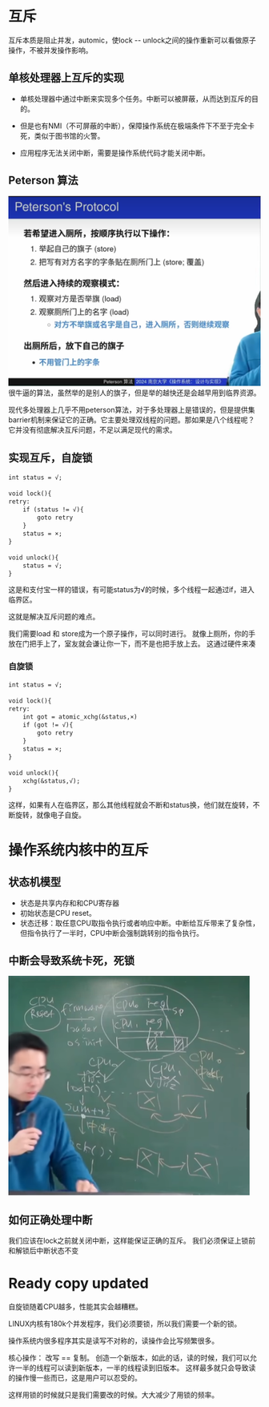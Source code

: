 # 互斥

互斥本质是阻止并发，automic，使lock  -- unlock之间的操作重新可以看做原子操作，不被并发操作影响。

## 单核处理器上互斥的实现
- 单核处理器中通过中断来实现多个任务。中断可以被屏蔽，从而达到互斥的目的。

- 但是也有NMI（不可屏蔽的中断），保障操作系统在极端条件下不至于完全卡死，类似于图书馆的火警。
  
- 应用程序无法关闭中断，需要是操作系统代码才能关闭中断。

## Peterson 算法

![alt text](image-5.png)
很牛逼的算法，虽然举的是别人的旗子，但是举的越快还是会越早用到临界资源。


现代多处理器上几乎不用peterson算法，对于多处理器上是错误的，但是提供集barrier机制来保证它的正确。它主要处理双线程的问题。那如果是八个线程呢？它并没有彻底解决互斥问题，不足以满足现代的需求。

## 实现互斥，自旋锁
```
int status = √;

void lock(){
retry:
    if (status != √){
        goto retry
    }
    status = ×;
}

void unlock(){
    status = √;
}
```

这是和支付宝一样的错误，有可能status为√的时候，多个线程一起通过if，进入临界区。

这就是解决互斥问题的难点。

我们需要load 和 store成为一个原子操作，可以同时进行。 就像上厕所，你的手放在门把手上了，室友就会谦让你一下，而不是也把手放上去。  这通过硬件来凑

### 自旋锁
```
int status = √;

void lock(){
retry:
    int got = atomic_xchg(&status,×)
    if (got != √){
        goto retry
    }
    status = ×;
}

void unlock(){
    xchg(&status,√);
}
```

这样，如果有人在临界区，那么其他线程就会不断和status换，他们就在旋转，不断旋转，就像电子自旋。

# 操作系统内核中的互斥
## 状态机模型
- 状态是共享内存和和CPU寄存器
- 初始状态是CPU reset。
- 状态迁移：取任意CPU取指令执行或者响应中断。中断给互斥带来了复杂性，但指令执行了一半时，CPU中断会强制跳转别的指令执行。

## 中断会导致系统卡死，死锁
![alt text](image-7.png)

## 如何正确处理中断
我们应该在lock之前就关闭中断，这样能保证正确的互斥。
我们必须保证上锁前和解锁后中断状态不变

# Ready copy updated
自旋锁随着CPU越多，性能其实会越糟糕。

LINUX内核有180k个并发程序，我们必须要锁，所以我们需要一个新的锁。

操作系统内很多程序其实是读写不对称的，读操作会比写频繁很多。

核心操作：
    改写 == 复制。
创造一个新版本，如此的话，读的时候，我们可以允许一半的线程可以读到新版本，一半的线程读到旧版本。 这样最多就只会导致读的操作慢一些而已，这是用户可以忍受的。

这样用锁的时候就只是我们需要改的时候。大大减少了用锁的频率。


